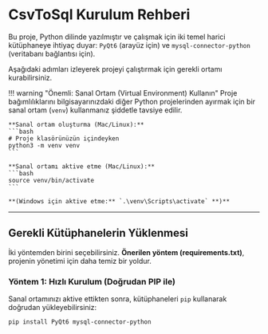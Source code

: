 # CsvToSql Kurulum Rehberi

Bu proje, Python dilinde yazılmıştır ve çalışmak için iki temel harici kütüphaneye ihtiyaç duyar: `PyQt6` (arayüz için) ve `mysql-connector-python` (veritabanı bağlantısı için).

Aşağıdaki adımları izleyerek projeyi çalıştırmak için gerekli ortamı kurabilirsiniz.

!!! warning "Önemli: Sanal Ortam (Virtual Environment) Kullanın"
    Proje bağımlılıklarını bilgisayarınızdaki diğer Python projelerinden ayırmak için bir sanal ortam (`venv`) kullanmanız şiddetle tavsiye edilir.

    **Sanal ortam oluşturma (Mac/Linux):**
    ```bash
    # Proje klasörünüzün içindeyken
    python3 -m venv venv
    ```

    **Sanal ortamı aktive etme (Mac/Linux):**
    ```bash
    source venv/bin/activate
    ```
    
    **(Windows için aktive etme:** `.\venv\Scripts\activate` **)**

---

## Gerekli Kütüphanelerin Yüklenmesi

İki yöntemden birini seçebilirsiniz. **Önerilen yöntem (requirements.txt)**, projenin yönetimi için daha temiz bir yoldur.

### Yöntem 1: Hızlı Kurulum (Doğrudan PIP ile)

Sanal ortamınızı aktive ettikten sonra, kütüphaneleri `pip` kullanarak doğrudan yükleyebilirsiniz:

```bash
pip install PyQt6 mysql-connector-python
```

